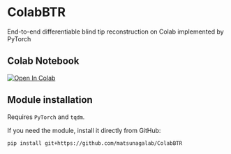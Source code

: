 # ColabBTR
End-to-end differentiable blind tip reconstruction on Colab implemented by PyTorch

## Colab Notebook
[![Open In Colab](https://colab.research.google.com/assets/colab-badge.svg)](https://colab.research.google.com/github/matsunagalab/ColabBTR/blob/main/ColabBTR.ipynb)

## Module installation
Requires `PyTorch` and `tqdm`. 

If you need the module, install it directly from GitHub:
```
pip install git+https://github.com/matsunagalab/ColabBTR
```

###
